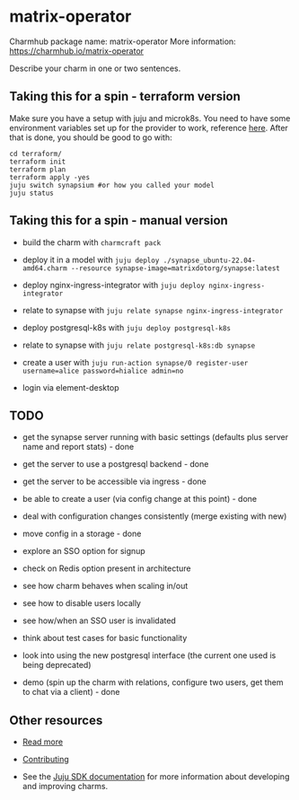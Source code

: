 <!--
Avoid using this README file for information that is maintained or published elsewhere, e.g.:

* metadata.yaml > published on Charmhub
* documentation > published on (or linked to from) Charmhub
* detailed contribution guide > documentation or CONTRIBUTING.md

Use links instead.
-->

# matrix-operator

Charmhub package name: matrix-operator
More information: https://charmhub.io/matrix-operator

Describe your charm in one or two sentences.

## Taking this for a spin - terraform version

Make sure you have a setup with juju and microk8s.
You need to have some environment variables set up
for the provider to work, reference [here](https://github.com/juju/terraform-provider-juju).
After that is done, you should be good to go with:

```shell
cd terraform/
terraform init
terraform plan
terraform apply -yes
juju switch synapsium #or how you called your model
juju status
```

## Taking this for a spin - manual version

* build the charm with `charmcraft pack`

* deploy it in a model with `juju deploy ./synapse_ubuntu-22.04-amd64.charm --resource synapse-image=matrixdotorg/synapse:latest`

* deploy nginx-ingress-integrator with `juju deploy nginx-ingress-integrator`

* relate to synapse with `juju relate synapse nginx-ingress-integrator`

* deploy postgresql-k8s with `juju deploy postgresql-k8s`

* relate to synapse with `juju relate postgresql-k8s:db synapse`

* create a user with `juju run-action synapse/0 register-user username=alice password=hialice admin=no`

* login via element-desktop

## TODO

* get the synapse server running with basic settings (defaults plus server name and report stats) - done

* get the server to use a postgresql backend - done

* get the server to be accessible via ingress - done

* be able to create a user (via config change at this point) - done

* deal with configuration changes consistently (merge existing with new)

* move config in a storage - done

* explore an SSO option for signup

* check on Redis option present in architecture

* see how charm behaves when scaling in/out

* see how to disable users locally

* see how/when an SSO user is invalidated

* think about test cases for basic functionality

* look into using the new postgresql interface (the current one used is being deprecated)

* demo (spin up the charm with relations, configure two users, get them to chat via a client) - done

## Other resources

<!-- If your charm is documented somewhere else other than Charmhub, provide a link separately. -->

- [Read more](https://example.com)

- [Contributing](CONTRIBUTING.md) <!-- or link to other contribution documentation -->

- See the [Juju SDK documentation](https://juju.is/docs/sdk) for more information about developing and improving charms.
